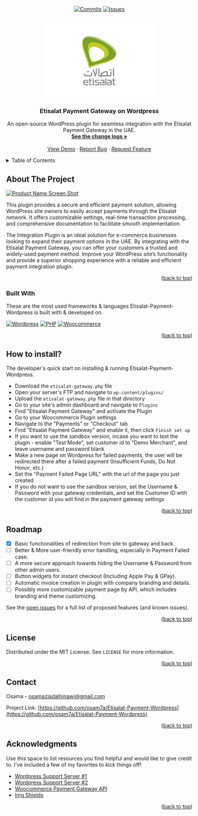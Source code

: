 <!-- Improved compatibility of back to top link: See: https://github.com/osam7a/Etisalat-Payment-Wordpress/pull/73 -->
<a id="readme-top"></a>
<!--
*** Thanks for checking out the Best-README-Template. If you have a suggestion
*** that would make this better, please fork the repo and create a pull request
*** or simply open an issue with the tag "enhancement".
*** Don't forget to give the project a star!
*** Thanks again! Now go create something AMAZING! :D
-->



<!-- PROJECT SHIELDS -->
<!--
*** I'm using markdown "reference style" links for readability.
*** Reference links are enclosed in brackets [ ] instead of parentheses ( ).
*** See the bottom of this document for the declaration of the reference variables
*** for contributors-url, forks-url, etc. This is an optional, concise syntax you may use.
*** https://www.markdownguide.org/basic-syntax/#reference-style-links
-->
<div align="center">

[![Commits][commits-shield]][commits-url]
[![Issues][issues-shield]][issues-url]

</div>



<!-- PROJECT LOGO -->
<br />
<div align="center">
  <a href="https://github.com/osam7a/Etisalat-Payment-Wordpress">
    <img src="etisalat.png" alt="Logo" height="200">
  </a>

  <h3 align="center">Etisalat Payment Gateway on Wordpress</h3>

  <p align="center">
    An open-source WordPress plugin for seamless integration with the Etisalat Payment Gateway in the UAE. 
    <br />
    <a href="https://github.com/osam7a/Etisalat-Payment-Wordpress/blob"><strong>See the change logs »</strong></a>
    <br />
    <br />
    <a href="https://github.com/osam7a/Etisalat-Payment-Wordpress">View Demo</a>
    ·
    <a href="https://github.com/osam7a/Etisalat-Payment-Wordpress/issues/new?labels=bug&template=bug-report---.md">Report Bug</a>
    ·
    <a href="https://github.com/osam7a/Etisalat-Payment-Wordpress/issues/new?labels=enhancement&template=feature-request---.md">Request Feature</a>
  </p>
</div>



<!-- TABLE OF CONTENTS -->
<details>
  <summary>Table of Contents</summary>
  <ol>
    <li>
      <a href="#about-the-project">About The Project</a>
      <ul>
        <li><a href="#built-with">Built With</a></li>
      </ul>
    </li>
    <li>
      <a href="#getting-started">Getting Started</a>
      <ul>
        <li><a href="#prerequisites">Prerequisites</a></li>
        <li><a href="#installation">Installation</a></li>
      </ul>
    </li>
    <li><a href="#usage">Usage</a></li>
    <li><a href="#roadmap">Roadmap</a></li>
    <li><a href="#contributing">Contributing</a></li>
    <li><a href="#license">License</a></li>
    <li><a href="#contact">Contact</a></li>
    <li><a href="#acknowledgments">Acknowledgments</a></li>
  </ol>
</details>



<!-- ABOUT THE PROJECT -->
## About The Project

[![Product Name Screen Shot][product-screenshot]](https://github.com/osam7a/Etisalat-Payment-Wordpress)

This plugin provides a secure and efficient payment solution, allowing WordPress site owners to easily accept payments through the Etisalat network. It offers customizable settings, real-time transaction processing, and comprehensive documentation to facilitate smooth implementation. 

The Integration Plugin is an ideal solution for e-commerce businesses looking to expand their payment options in the UAE. By integrating with the Etisalat Payment Gateway, you can offer your customers a trusted and widely-used payment method. Improve your WordPress site’s functionality and provide a superior shopping experience with a reliable and efficient payment integration plugin.
<p align="right">(<a href="#readme-top">back to top</a>)</p>



### Built With

These are the most used frameworks & languages Etisalat-Payment-Wordpress is built with & developed on.

[![Wordpress][Wordpress]][Wordpress-url]
[![PHP][PHP]][PHP-url]
[![Woocommerce][Woocommerce]][Woocommerce-url]

<p align="right">(<a href="#readme-top">back to top</a>)</p>



<!-- DEV QUICKSTART -->
## How to install?

The developer's quick start on installing & running Etisalat-Payment-Wordpress.

- Download the `etisalat-gateway.php` file
- Open your server's FTP and navigate to `wp-content/plugins/`
- Upload the `etisalat-gateway.php` file in that directory
- Go to your site's admin dashboard and navigate to `Plugins`
- Find "Etisalat Payment Gateway" and activate the Plugin
- Go to your Woocommerce Plugin settings
- Navigate to the "Payments" or "Checkout" tab
- Find "Etisalat Payment Gateway" and enable it, then click `Finish set up`
- If you want to use the sandbox version, incase you want to test the plugin - enable "Test Mode", set customer id to "Demo Merchant", and leave username and password blank
- Make a new page on Wordpress for failed payments, the user will be redirected there after a failed payment (Insufficient Funds, Do Not Honor, etc.)
- Set the "Payment Failed Page URL" with the url of the page you just created
- If you do not want to use the sandbox version, set the Username & Password with your gateway credentials, and set the Customer ID with the customer id you will find in the payment gateway settings


<p align="right">(<a href="#readme-top">back to top</a>)</p>



<!-- ROADMAP -->
## Roadmap

- [x] Basic functionalities of redirection from site to gateway and back.
- [ ] Better & More user-friendly error handling, especially in Payment Failed case.
- [ ] A more secure approach towards hiding the Username & Password from other admin users.
- [ ] Button widgets for instant checkout (Including Apple Pay & GPay).
- [ ] Automatic invoice creation in plugin with company branding and details.
- [ ] Possibly more customizable payment page by API, which includes branding and theme customizing.

See the [open issues](https://github.com/osam7a/Etisalat-Payment-Wordpress/issues) for a full list of proposed features (and known issues).

<p align="right">(<a href="#readme-top">back to top</a>)</p>


<!-- LICENSE -->
## License

Distributed under the MIT License. See `LICENSE` for more information.

<p align="right">(<a href="#readme-top">back to top</a>)</p>



<!-- CONTACT -->
## Contact

Osama - osamaziadalhinawi@gmail.com

Project Link: [https://github.com/osam7a/Etisalat-Payment-Wordpress](https://github.com/osam7a/Etisalat-Payment-Wordpress)

<p align="right">(<a href="#readme-top">back to top</a>)</p>



<!-- ACKNOWLEDGMENTS -->
## Acknowledgments

Use this space to list resources you find helpful and would like to give credit to. I've included a few of my favorites to kick things off!

* [Wordpress Support Server #1](https://discord.gg/DdWmSGac)
* [Wordpress Support Server #2](https://discord.gg/RtqtJg9X)
* [Woocommerce Payment Gateway API](https://developer.woocommerce.com/docs/woocommerce-payment-gateway-api/)
* [Img Shields](https://shields.io)

<p align="right">(<a href="#readme-top">back to top</a>)</p>



<!-- MARKDOWN LINKS & IMAGES -->
<!-- https://www.markdownguide.org/basic-syntax/#reference-style-links -->
[contributors-shield]: https://img.shields.io/github/contributors/osam7a/Etisalat-Payment-Wordpress.svg?style=for-the-badge
[contributors-url]: https://github.com/osam7a/Etisalat-Payment-Wordpress/graphs/contributors
[commits-shield]: https://img.shields.io/github/commit-activity/t/osam7a/Etisalat-Payment-Wordpress.svg?style=for-the-badge
[commits-url]: https://github.com/osam7a/Etisalat-Payment-Wordpress/commits/
[issues-shield]: https://img.shields.io/github/issues/osam7a/Etisalat-Payment-Wordpress.svg?style=for-the-badge
[issues-url]: https://github.com/osam7a/Etisalat-Payment-Wordpress/issues
[license-shield]: https://img.shields.io/github/license/osam7a/Etisalat-Payment-Wordpress.svg?style=for-the-badge
[license-url]: https://github.com/osam7a/Etisalat-Payment-Wordpress/blob/master/LICENSE
[product-screenshot]: screenshot.png
[Woocommerce]: https://img.shields.io/badge/-white?style=for-the-badge&logo=woocommerce&logoColor=103e2e&logoSize=auto
[Woocommerce-url]: https://woocommerce.com
[PHP]: https://img.shields.io/badge/PHP-white?style=for-the-badge&logo=php&logoColor=103e2e
[PHP-url]: https://php.net
[Wordpress]: https://img.shields.io/badge/Wordpress-white?style=for-the-badge&logo=Wordpress
[Wordpress-url]: https://wordpress.org